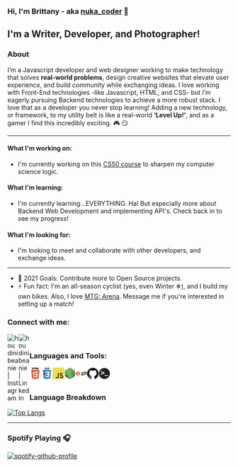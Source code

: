 ### Hi, I'm Brittany - aka [nuka_coder](https://twitter.com/nuka_coder) 👋

## I'm a Writer, Developer, and Photographer!

### About

I’m a Javascript developer and web designer working to make technology that solves **real-world problems**, design creative websites that elevate user experience, and build
community while exchanging ideas. I love working with Front-End technologies -like Javascript, HTML, and CSS- but I’m 
eagerly pursuing Backend technologies to achieve a more robust stack. I love that as a developer you never stop learning! Adding a new technology, or framework, to my utility belt is like a real-world **‘Level Up!’**, and as a gamer I find this incredibly exciting. 🎮 😏

---
#### What I'm working on:
- I'm currently working on this [CS50 course][cs50-course] to sharpen my computer science logic.
#### What I'm learning:
- I'm currently learning...EVERYTHING. Ha! But especially more about Backend Web Development and implementing API's. Check back in to see my progress!
#### What I'm looking for:
- I'm looking to meet and collaborate with other developers, and exchange ideas.
---
- 🧱 2021 Goals: Contribute more to Open Source projects.
- ⚡ Fun fact: I'm an all-season cyclist (yes, even Winter ❄), and I build my own bikes. Also, I love [MTG: Arena](https://magic.wizards.com/en/mtgarena?gclid=CjwKCAjw9aiIBhA1EiwAJ_GTSpOwVnJ9O5jmELo3_oXB-33D89r9whDivBokqv0GdLU3W-NceT8VgRoCjnAQAvD_BwE). Message me if you're interested in setting up a match!

### Connect with me:
[<img align="left" alt="houdinibeanie | Instagram" width="25px" src="https://cdn.jsdelivr.net/npm/simple-icons@v3/icons/instagram.svg" />](https://instagram.com/houdinibeanie 'houdinibeanie IG')
<!-- https://fontawesome.com/license -->
<!-- https://fontawesome.com/v5.15/icons/instagram-square?style=brands -->
[<img align="left" alt="houdinibeanie | LinkedIn" width="25px" src="https://cdn.jsdelivr.net/npm/simple-icons@v3/icons/linkedin.svg" />](linkedin.com 'Britany LinkedIn')


<br />

### Languages and Tools:
<img align="left" alt="HTML5" width="26px" src="https://raw.githubusercontent.com/github/explore/80688e429a7d4ef2fca1e82350fe8e3517d3494d/topics/html/html.png" />
<img align="left" alt="CSS3" width="26px" src="https://raw.githubusercontent.com/github/explore/80688e429a7d4ef2fca1e82350fe8e3517d3494d/topics/css/css.png" />
<img align="left" alt="JavaScript" width="26px" src="https://raw.githubusercontent.com/github/explore/80688e429a7d4ef2fca1e82350fe8e3517d3494d/topics/javascript/javascript.png" />
<img align="left" alt="Node.js" width="26px" src="https://raw.githubusercontent.com/github/explore/80688e429a7d4ef2fca1e82350fe8e3517d3494d/topics/nodejs/nodejs.png" />
<img align="left" alt="Git" width="26px" src="https://raw.githubusercontent.com/github/explore/80688e429a7d4ef2fca1e82350fe8e3517d3494d/topics/git/git.png" />
<img align="left" alt="GitHub" width="26px" src="https://raw.githubusercontent.com/github/explore/78df643247d429f6cc873026c0622819ad797942/topics/github/github.png" />
<img align="left" alt="Terminal" width="26px" src="https://raw.githubusercontent.com/github/explore/80688e429a7d4ef2fca1e82350fe8e3517d3494d/topics/terminal/terminal.png" />

<br />
<br />

### Language Breakdown

[![Top Langs](https://github-readme-stats.vercel.app/api/top-langs/?username=nuka-coder)](https://github.com/nuka-coder/github-readme-stats)

---
### Spotify Playing 🎧
[![spotify-github-profile](https://spotify-github-profile.vercel.app/api/view?uid=jaybritany&cover_image=true&theme=novatorem)](https://github.com/kittinan/spotify-github-profile)

[website]: https://github.com/houdinibeanie
[instagram]: https://instagram.com/houdinibeanie
[linkedin]: COMING-SOON\\houdinibeanie
[cs50-course]: https://online-learning.harvard.edu/course/cs50-introduction-computer-science?delta=0

<!---
houdinibeanie/houdinibeanie is a ✨ special ✨ repository because its `README.md` (this file) appears on your GitHub profile.
You can click the Preview link to take a look at your changes.
--->
<!---Credit: inspired by: https://github.com/codeSTACKr, and https://github.com/anuraghazra --->
